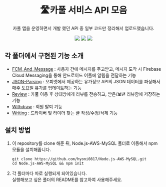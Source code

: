 <h1 align="center">🛣카풀 서비스 API 모음</h1>
<p align="center">카풀 앱을 운영하면서 개발 했던 API 중 일부 코드만 정리해서 업로드했습니다.</p>
<div align="center">
    <img src="https://img.shields.io/badge/Node.js-339933?style=flat-square&logo=Node.js&logoColor=white"></img>
    <img src="https://img.shields.io/badge/MySQL-4479A1?style=flat-square&logo=MySQL&logoColor=white"></img>
    <img src="https://img.shields.io/badge/AWS(EC2, RDS)-232F3E?style=flat-square&logo=Amazon AWS&logoColor=white"></img>
</div>

## 각 폴더에서 구현된 기능 소개
- [FCM_And_Message](https://github.com/hyoni0817/Node.js-AWS-MySQL/tree/master/FCM_And_Message) : 사용자 간에 메시지를 주고받고, 메시지 도착 시 Firebase Cloud Messaging을 통해 안드로이드 어플에 알림을 전달하는 기능
- [JSON-Parsing](https://github.com/hyoni0817/Node.js-AWS-MySQL/tree/master/JSON-Parsing) : 오피넷에서 제공하는 유가정보 API의 JSON 데이터를 파싱해서 매주 토요일 유가를 업데이트하는 기능
- [Review](https://github.com/hyoni0817/Node.js-AWS-MySQL/tree/master/Review) : 카풀 이용 후 상대방에게 리뷰를 전송하고, 받은/보낸 리뷰함에 저장하는 기능
- [Withdraw](https://github.com/hyoni0817/Node.js-AWS-MySQL/tree/master/Withdraw) : 회원 탈퇴 기능
- [Writing](https://github.com/hyoni0817/Node.js-AWS-MySQL/tree/master/Writing) : 드라이버 및 라이더 찾는 글 작성/수정/삭제 기능

## 설치 방법
1. 이 repository를 clone 해준 뒤, Node.js-AWS-MySQL 폴더로 이동해서 npm 모듈을 설치해줍니다. 
   ```
   git clone https://github.com/hyoni0817/Node.js-AWS-MySQL.git
   cd Node.js-AWS-MySQL && npm init
   ```
2. 각 폴더마다 따로 실행되게 되어있습니다.   
   실행해보고 싶은 폴더의 README를 참고하여 사용해주세요.